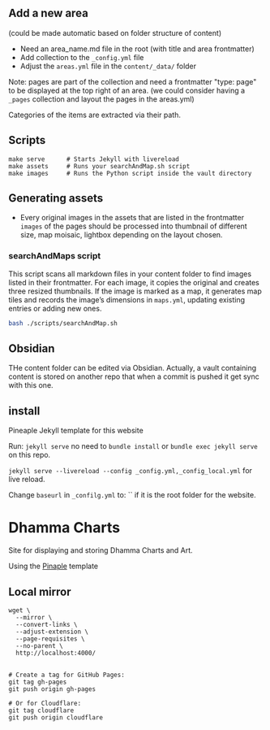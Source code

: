 ## Add a new area

(could be made automatic based on folder structure of content)

- Need an area_name.md file in the root (with title and area frontmatter)
- Add collection to the `_config.yml` file
- Adjust the `areas.yml` file in the `content/_data/` folder

Note: pages are part of the collection and need a frontmatter "type: page" to be displayed
at the top right of an area. (we could consider having a `_pages` collection and layout the pages
in the areas.yml)

Categories of the items are extracted via their path.

## Scripts

```
make serve      # Starts Jekyll with livereload
make assets     # Runs your searchAndMap.sh script
make images     # Runs the Python script inside the vault directory
```

## Generating assets

- Every original images in the assets that are listed in the frontmatter `images` of the pages
    should be processed into thumbnail of different size, map moisaic, lightbox depending 
    on the layout chosen.

### searchAndMaps script

This script scans all markdown files in your content folder to find images listed in their frontmatter. For each image, it copies the original and creates three resized thumbnails. If the image is marked as a map, it generates map tiles and records the image’s dimensions in `maps.yml`, updating existing entries or adding new ones.

```bash
bash ./scripts/searchAndMap.sh
```


## Obsidian

THe content folder can be edited via Obsidian. Actually, a vault containing content is stored on another repo that when a commit is pushed it get sync with this one.

## install 

Pineaple Jekyll template for this website

Run: `jekyll serve` no need to `bundle install` or `bundle exec jekyll serve` on this repo.

`jekyll serve --livereload --config _config.yml,_config_local.yml` for live reload.

Change `baseurl` in `_confilg.yml` to: `` if it is the root folder for the website.

# Dhamma Charts

Site for displaying and storing Dhamma Charts and Art. 

Using the [Pinaple](https://github.com/DhammaCharts/pineapple) template

## Local mirror

```
wget \
  --mirror \
  --convert-links \
  --adjust-extension \
  --page-requisites \
  --no-parent \
  http://localhost:4000/
```

##

```
# Create a tag for GitHub Pages:
git tag gh-pages
git push origin gh-pages

# Or for Cloudflare:
git tag cloudflare
git push origin cloudflare

```